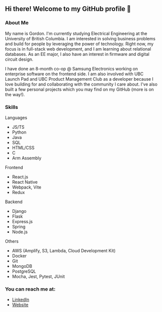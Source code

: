 ## Hi there! Welcome to my GitHub profile 👋

### About Me

My name is Gordon. I'm currently studying Electrical Engineering at the University of British Columbia. I am interested in solving business problems and build for people by leveraging the power of technology. Right now, my focus is in full-stack web development, and I am learning about relational databases. As an EE major, I also have an interest in firmware and digital circuit design.

I have done an 8-month co-op @ Samsung Electronics working on enterprise software on the frontend side. I am also involved with UBC Launch Pad and UBC Product Management Club as a developer because I love building for and collaborating with the community I care about. I've also built a few personal projects which you may find on my GitHub (more is on the way!).

### Skills
Languages
- JS/TS
- Python
- Java
- SQL
- HTML/CSS
- C
- Arm Assembly

Frontend
- React.js
- React Native
- Webpack, Vite
- Redux

Backend
- Django
- Flask
- Express.js
- Spring
- Node.js

Others
- AWS (Amplify, S3, Lambda, Cloud Development Kit)
- Docker
- Git
- MongoDB
- PostgreSQL
- Mocha, Jest, Pytest, JUnit

### You can reach me at:
- [LinkedIn](http://linkedin.com/in/gordon-cheung-hwc/)
- [Website](https://hgjnnf.github.io) 

<!--
**Hgjnnf/Hgjnnf** is a ✨ _special_ ✨ repository because its `README.md` (this file) appears on your GitHub profile.

Here are some ideas to get you started:

- 🔭 I’m currently working on ...
- 🌱 I’m currently learning ...
- 👯 I’m looking to collaborate on ...
- 🤔 I’m looking for help with ...
- 💬 Ask me about ...
- 📫 How to reach me: ...
- 😄 Pronouns: ...
- ⚡ Fun fact: ...
-->
